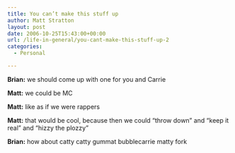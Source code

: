 ```yaml
---
title: You can’t make this stuff up
author: Matt Stratton
layout: post
date: 2006-10-25T15:43:00+00:00
url: /life-in-general/you-cant-make-this-stuff-up-2
categories:
  - Personal

---
```

**Brian:** we should come up with one for you and Carrie
  
**Matt:** we could be MC
  
**Matt:** like as if we were rappers
  
**Matt:** that would be cool, because then we could &#8220;throw down&#8221; and &#8220;keep it real&#8221; and &#8220;hizzy the plozzy&#8221;
  
**Brian:** how about catty catty gummat bubblecarrie matty fork